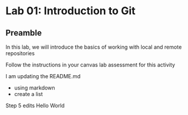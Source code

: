 # Lab 01: Introduction to Git

## Preamble

In this lab, we will introduce the basics of working with local and remote repositories

Follow the instructions in your canvas lab assessment for this activity

I am updating the README.md
- using markdown
- create a list

Step 5 edits
Hello World